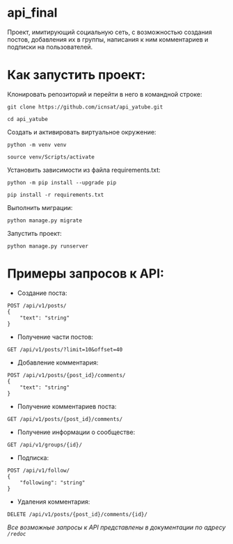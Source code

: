 # api_final
Проект, имитирующий социальную сеть, с возможностью создания постов, добавления их в группы, написания к ним комментариев и подписки на пользователей.


# Как запустить проект:
Клонировать репозиторий и перейти в него в командной строке:

```
git clone https://github.com/icnsat/api_yatube.git
```

```
cd api_yatube
```

Cоздать и активировать виртуальное окружение:

```
python -m venv venv
```

```
source venv/Scripts/activate
```

Установить зависимости из файла requirements.txt:

```
python -m pip install --upgrade pip
```

```
pip install -r requirements.txt
```

Выполнить миграции:

```
python manage.py migrate
```

Запустить проект:

```
python manage.py runserver
```

# Примеры запросов к API:

- Создание поста:
```
POST /api/v1/posts/
{
    "text": "string"
}
```

- Получение части постов:
```
GET /api/v1/posts/?limit=10&offset=40
```

- Добавление комментария:
```
POST /api/v1/posts/{post_id}/comments/
{
    "text": "string"
}
```

- Получение комментариев поста:
```
GET /api/v1/posts/{post_id}/comments/
```

- Получение информации о сообществе:
```
GET /api/v1/groups/{id}/
```

- Подписка:
```
POST /api/v1/follow/
{
    "following": "string"
}
```

- Удаления комментария:
```
DELETE /api/v1/posts/{post_id}/comments/{id}/
```

_Все возможные запросы к API представлены в документации по адресу `/redoc`_
